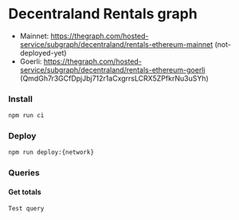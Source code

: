 # Decentraland Rentals graph

- Mainnet: https://thegraph.com/hosted-service/subgraph/decentraland/rentals-ethereum-mainnet (not-deployed-yet)
- Goerli: https://thegraph.com/hosted-service/subgraph/decentraland/rentals-ethereum-goerli (QmdGh7r3GCfDpjJbj712r1aCxgrrsLCRX5ZPfkrNu3uSYh)

### Install

```bash
npm run ci
```

### Deploy

```bash
npm run deploy:{network}
```

### Queries

#### Get totals

```typescript
Test query
```
